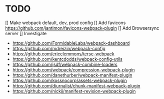 # TODO

[] Make webpack default, dev, prod config
[] Add favicons https://github.com/jantimon/favicons-webpack-plugin
[] Add Browsersync server
[] Investigate
*  https://github.com/FormidableLabs/webpack-dashboard
*  https://github.com/mdreizin/webpack-config
*  https://github.com/ericclemmons/terse-webpack
*  https://github.com/kentcdodds/webpack-config-utils
*  https://github.com/jsdf/webpack-combine-loaders
*  https://github.com/webpack/compression-webpack-plugin
*  https://github.com/danethurber/webpack-manifest-plugin
*  https://github.com/kossnocorp/assets-webpack-plugin
*  https://github.com/diurnalist/chunk-manifest-webpack-plugin
*  https://github.com/nickjj/manifest-revision-webpack-plugin
